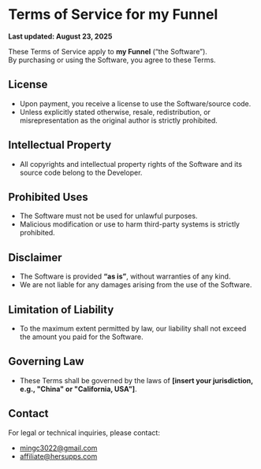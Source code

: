 # Terms of Service for my Funnel

**Last updated: August 23, 2025**

These Terms of Service apply to **my Funnel** (“the Software”).  
By purchasing or using the Software, you agree to these Terms.

## License
- Upon payment, you receive a license to use the Software/source code.
- Unless explicitly stated otherwise, resale, redistribution, or misrepresentation as the original author is strictly prohibited.

## Intellectual Property
- All copyrights and intellectual property rights of the Software and its source code belong to the Developer.

## Prohibited Uses
- The Software must not be used for unlawful purposes.
- Malicious modification or use to harm third-party systems is strictly prohibited.

## Disclaimer
- The Software is provided **“as is”**, without warranties of any kind.
- We are not liable for any damages arising from the use of the Software.

## Limitation of Liability
- To the maximum extent permitted by law, our liability shall not exceed the amount you paid for the Software.

## Governing Law
- These Terms shall be governed by the laws of **[insert your jurisdiction, e.g., "China" or "California, USA"]**.

## Contact
For legal or technical inquiries, please contact:
- mingc3022@gmail.com
- affiliate@hersupps.com
